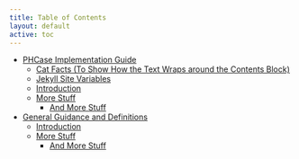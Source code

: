 ```yaml
---
title: Table of Contents
layout: default
active: toc
---
```


<!-- sidebar-wrapper  put your TOC here. like example below...-->

<div>
  <ul>
    <li><a href="index.html">PHCase Implementation Guide</a>    <ul>
        <li><a href="index.html#cat-facts-to-show-how-the-text-wraps-around-the-contents-block" id="markdown-toc-cat-facts-to-show-how-the-text-wraps-around-the-contents-block">Cat Facts (To Show How the Text Wraps around the Contents Block)</a></li>
        <li><a href="index.html#jekyll-site-variables" id="markdown-toc-jekyll-site-variables">Jekyll Site Variables</a></li>
        <li><a href="index.html#introduction" id="markdown-toc-introduction">Introduction</a></li>
        <li><a href="index.html#more-stuff" id="markdown-toc-more-stuff">More Stuff</a>        <ul>
            <li><a href="index.html#and-more-stuff" id="markdown-toc-and-more-stuff">And More Stuff</a></li>
          </ul>
        </li>
      </ul>
    </li>
    <li><a href="guidance.html" id="markdown-toc-general-guidance-and-definitions">General Guidance and Definitions</a>    <ul>
    <li><a href="guidance.html#introduction" id="markdown-toc-introduction">Introduction</a></li>
    <li><a href="guidance.html#more-stuff" id="markdown-toc-more-stuff">More Stuff</a>        <ul>
        <li><a href="guidance.html#and-more-stuff" id="markdown-toc-and-more-stuff">And More Stuff</a></li>
      </ul>
    </li>
  </ul>
</li>
   </ul>
</div>
